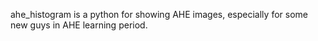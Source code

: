 ahe_histogram is a python for showing AHE images, especially for some new guys in AHE learning period. 
